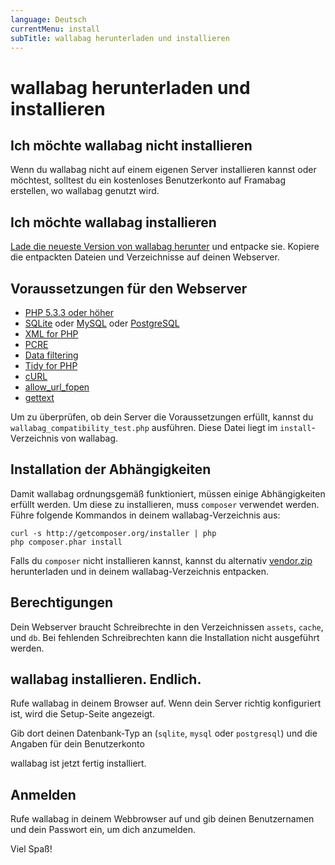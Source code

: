 ```yaml
---
language: Deutsch
currentMenu: install
subTitle: wallabag herunterladen und installieren
---
```


# wallabag herunterladen und installieren
## Ich möchte wallabag nicht installieren
Wenn du wallabag nicht auf einem eigenen Server installieren kannst oder möchtest, solltest du ein kostenloses Benutzerkonto auf Framabag erstellen, wo wallabag genutzt wird.

## Ich möchte wallabag installieren

[Lade die neueste Version von wallabag herunter](http://www.wallabag.org/download) und entpacke sie. Kopiere die entpackten Dateien und Verzeichnisse auf deinen Webserver.

## Voraussetzungen für den Webserver
* [PHP 5.3.3 oder höher](http://php.net/manual/en/install.php)
* [SQLite](http://php.net/manual/en/book.sqlite.php) oder [MySQL](http://php.net/manual/fr/book.mysql.php) oder [PostgreSQL](http://php.net/manual/en/book.pgsql.php)
* [XML for PHP](http://php.net/xml)
* [PCRE](http://php.net/pcre)
* [Data filtering](http://php.net/manual/book.filter.php)
* [Tidy for PHP](http://php.net/tidy)
* [cURL](http://php.net/curl)
* [allow_url_fopen](http://www.php.net/manual/en/filesystem.configuration.php#ini.allow-url-fopen)
* [gettext](http://php.net/manual/en/book.gettext.php)

Um zu überprüfen, ob dein Server die Voraussetzungen erfüllt, kannst du `wallabag_compatibility_test.php` ausführen. Diese Datei liegt im `install`-Verzeichnis von wallabag.

## Installation der Abhängigkeiten
Damit wallabag ordnungsgemäß funktioniert, müssen einige Abhängigkeiten erfüllt werden. Um diese zu installieren, muss `composer` verwendet werden. Führe folgende Kommandos in deinem wallabag-Verzeichnis aus:

    curl -s http://getcomposer.org/installer | php
    php composer.phar install

Falls du `composer` nicht installieren kannst, kannst du alternativ [vendor.zip](http://wllbg.org/vendor) herunterladen und in deinem wallabag-Verzeichnis entpacken. 

## Berechtigungen
Dein Webserver braucht Schreibrechte in den Verzeichnissen `assets`, `cache`, und `db`. Bei fehlenden Schreibrechten kann die Installation nicht ausgeführt werden.

## wallabag installieren. Endlich.
Rufe wallabag in deinem Browser auf. Wenn dein Server richtig konfiguriert ist, wird die Setup-Seite angezeigt.

Gib dort deinen Datenbank-Typ an (`sqlite`, `mysql` oder `postgresql`) und die Angaben für dein Benutzerkonto

wallabag ist jetzt fertig installiert.

## Anmelden
Rufe wallabag in deinem Webbrowser auf und gib deinen Benutzernamen und dein Passwort ein, um dich anzumelden.

Viel Spaß!
